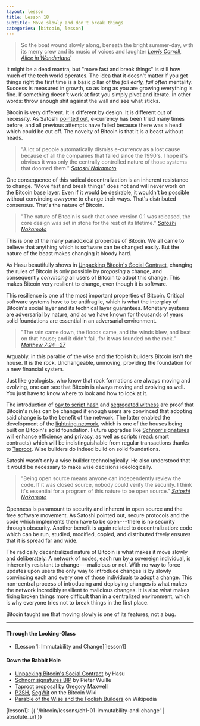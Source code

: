 ```yaml
---
layout: lesson
title: Lesson 18
subtitle: Move slowly and don't break things
categories: [bitcoin, lesson]
---
```


> So the boat wound slowly along, beneath the bright summer-day, with its merry
> crew and its music of voices and laughter
> <cite>[Lewis Carroll][carroll], [Alice in Wonderland][alice]</cite>

It might be a dead mantra, but "move fast and break things" is still how
much of the tech world operates. The idea that it doesn't matter if you
get things right the first time is a basic pillar of the *fail early,
fail often* mentality. Success is measured in growth, so as long as you
are growing everything is fine. If something doesn't work at first you
simply pivot and iterate. In other words: throw enough shit against the
wall and see what sticks.

Bitcoin is very different. It is different by design. It is different
out of necessity. As Satoshi [pointed out], e-currency has been tried
many times before, and all previous attempts have failed because there
was a head which could be cut off. The novelty of Bitcoin is that it is
a beast without heads.

> "A lot of people automatically dismiss e-currency as a lost cause
> because of all the companies that failed since the 1990's. I hope it's
> obvious it was only the centrally controlled nature of those systems
> that doomed them."
> <cite>[Satoshi Nakamoto][pointed out]</cite>

One consequence of this radical decentralization is an inherent
resistance to change. "Move fast and break things" does not and will
never work on the Bitcoin base layer. Even if it would be desirable, it
wouldn't be possible without convincing *everyone* to change their ways.
That's distributed consensus. That's the nature of Bitcoin.

> "The nature of Bitcoin is such that once version 0.1 was released, the
> core design was set in stone for the rest of its lifetime."
> <cite>[Satoshi Nakamoto][4]</cite>

This is one of the many paradoxical properties of Bitcoin. We all came
to believe that anything which is software can be changed easily. But
the nature of the beast makes changing it bloody hard.

As Hasu beautifully shows in [Unpacking Bitcoin's Social Contract],
changing the rules of Bitcoin is only possible by *proposing* a change,
and consequently *convincing* all users of Bitcoin to adopt this change.
This makes Bitcoin very resilient to change, even though it is software.

This resilience is one of the most important properties of Bitcoin.
Critical software systems have to be antifragile, which is what the
interplay of Bitcoin's social layer and its technical layer guarantees.
Monetary systems are adversarial by nature, and as we have known for
thousands of years solid foundations are essential in an adversarial
environment.

> "The rain came down, the floods came, and the winds blew, and beat on
> that house; and it didn't fall, for it was founded on the rock."
> <cite>[Matthew 7:24--27]</cite>

Arguably, in this parable of the wise and the foolish builders Bitcoin
isn't the house. It is the rock. Unchangeable, unmoving, providing the
foundation for a new financial system.

Just like geologists, who know that rock formations are always moving
and evolving, one can see that Bitcoin is always moving and evolving as
well. You just have to know where to look and how to look at it.

The introduction of [pay to script hash] and [segregated witness] are
proof that Bitcoin's rules can be changed if enough users are convinced
that adopting said change is to the benefit of the network. The latter
enabled the development of the [lightning network], which is one of the
houses being built on Bitcoin's solid foundation. Future upgrades like
[Schnorr signatures] will enhance efficiency and privacy, as well as
scripts (read: smart contracts) which will be indistinguishable from
regular transactions thanks to [Taproot]. Wise builders do indeed build
on solid foundations.

Satoshi wasn't only a wise builder technologically. He also understood
that it would be necessary to make wise decisions ideologically.

> "Being open source means anyone can independently review the code. If
> it was closed source, nobody could verify the security. I think it's
> essential for a program of this nature to be open source."
> <cite>[Satoshi Nakamoto][5]</cite>

Openness is paramount to security and inherent in open source and the
free software movement. As Satoshi pointed out, secure protocols and the
code which implements them have to be open --- there is no security
through obscurity. Another benefit is again related to decentralization:
code which can be run, studied, modified, copied, and distributed freely
ensures that it is spread far and wide.

The radically decentralized nature of Bitcoin is what makes it move
slowly and deliberately. A network of nodes, each run by a sovereign
individual, is inherently resistant to change --- malicious or not. With
no way to force updates upon users the only way to introduce changes is
by slowly convincing each and every one of those individuals to adopt a
change. This non-central process of introducing and deploying changes is
what makes the network incredibly resilient to malicious changes. It is
also what makes fixing broken things more difficult than in a
centralized environment, which is why everyone tries not to break things
in the first place.

Bitcoin taught me that moving slowly is one of its features, not a bug.

---

#### Through the Looking-Glass

- [Lesson 1: Immutability and Change][lesson1]

#### Down the Rabbit Hole

- [Unpacking Bitcoin's Social Contract] by Hasu
- [Schnorr signatures BIP][Schnorr signatures] by Pieter Wuille
- [Taproot proposal][Taproot] by Gregory Maxwell
- [P2SH][pay to script hash], [SegWit][segregated witness] on the Bitcoin Wiki
- [Parable of the Wise and the Foolish Builders][Matthew 7:24--27] on Wikipedia

<!-- Down the Rabbit Hole -->
[lesson1]: {{ '/bitcoin/lessons/ch1-01-immutability-and-change' | absolute_url }}

[pointed out]: http://p2pfoundation.ning.com/forum/topics/bitcoin-open-source?commentId=2003008%3AComment%3A9493
[4]: https://bitcointalk.org/index.php?topic=195.msg1611#msg1611
[Unpacking Bitcoin's Social Contract]: https://uncommoncore.co/unpacking-bitcoins-social-contract/
[Matthew 7:24--27]: https://en.wikipedia.org/wiki/Parable_of_the_Wise_and_the_Foolish_Builders
[pay to script hash]: https://en.bitcoin.it/wiki/Pay_to_script_hash
[segregated witness]: https://en.bitcoin.it/wiki/Segregated_Witness
[lightning network]: https://lightning.network/
[Schnorr signatures]: https://github.com/sipa/bips/blob/bip-schnorr/bip-schnorr.mediawiki#cite_ref-6-0
[Taproot]: https://lists.linuxfoundation.org/pipermail/bitcoin-dev/2018-January/015614.html
[5]: https://bitcointalk.org/index.php?topic=13.msg46#msg46

<!-- Wikipedia -->
[alice]: https://en.wikipedia.org/wiki/Alice%27s_Adventures_in_Wonderland
[carroll]: https://en.wikipedia.org/wiki/Lewis_Carroll
